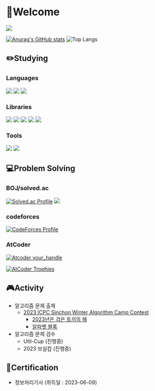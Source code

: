 # 👋Welcome
<a href="https://hits.seeyoufarm.com"><img src="https://hits.seeyoufarm.com/api/count/incr/badge.svg?url=https%3A%2F%2Fgithub.com%2FStarbow-Break%2F&count_bg=%23D39DFF&title_bg=%23555555&icon=micro-dot-blog.svg&icon_color=%23E7E7E7&title=hits&edge_flat=false"/></a>

[![Anurag's GitHub stats](https://github-readme-stats.vercel.app/api?username=Starbow-Break&show_icons=true&theme=nightowl)](https://github.com/anuraghazra/github-readme-stats)
![Top Langs](https://github-readme-stats.vercel.app/api/top-langs/?username=Starbow-Break&layout=compact&theme=dark)

## ✏️Studying ##
### Languages ###
<img src="https://img.shields.io/badge/C++-00599C?style=flat-square&logo=cplusplus&logoColor=white"/> <img src="https://img.shields.io/badge/Kotlin-7F52FF?style=flat-square&logo=kotlin&logoColor=white"/>
<img src="https://img.shields.io/badge/Python-3776AB?style=flat-square&logo=Python&logoColor=white"/> 
### Libraries ###
<img src="https://img.shields.io/badge/Jetpack Compose-4285F4?style=flat-square&logo=jetpackcompose&logoColor=white"/> <img src="https://img.shields.io/badge/Kotlin Coroutines-7F52FF?style=flat-square&logo=kotlin&logoColor=white"/> <img src="https://img.shields.io/badge/Retrofit-3DDC84?style=flat-square&logo=Square&logoColor=white"/> <img src="https://img.shields.io/badge/Glide-24A47F?style=flat-square&logo=&logoColor=white"/> <img src="https://img.shields.io/badge/SQLite-003B57?style=flat-square&logo=SQLite&logoColor=white"/>
### Tools ###
<img src="https://img.shields.io/badge/Android Studio-3DDC84?style=flat-square&logo=androidstudio&logoColor=white"/> <img src="https://img.shields.io/badge/Visual Studio Code-007ACC?style=flat-square&logo=visualstudiocode&logoColor=white"/>

## 💻Problem Solving ##
### BOJ/solved.ac ###
[![Solved.ac Profile](http://mazassumnida.wtf/api/v2/generate_badge?boj=starbow)](https://solved.ac/starbow/) <img src="http://mazandi.herokuapp.com/api?handle=starbow&theme=warm"/>
### codeforces ###
[![CodeForces Profile](https://cf.leed.at?id=Starbow_Break)](https://codeforces.com/profile/Starbow_Break)
### AtCoder ###
[![Atcoder your_handle](https://atcoder.junah.dev/v1/generate_badge?name=Starbow_Break)](https://atcoder.jp/users/Starbow_Break)

[![AtCoder Trophies](https://atcoder-trophies.vercel.app/api/v1/atcoder?username=Starbow_Break&theme=algolia)](https://github.com/KATO-Hiro/AtCoderTrophies)

## 🎮Activity ##
- 알고리즘 문제 출제
  - [2023 ICPC Sinchon Winter Algorithm Camp Contest](https://www.acmicpc.net/category/801)
    - [2023년은 검은 토끼의 해](https://www.acmicpc.net/problem/27494)
    - [알파벳 블록](https://www.acmicpc.net/problem/27497)
- 알고리즘 문제 검수
  - Util-Cup (진행중)
  - 2023 브실컵 (진행중)

## 📜Certification ##
- 정보처리기사 (취득일 : 2023-06-09)

